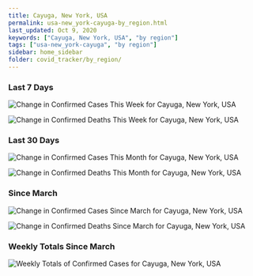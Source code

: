 ```yaml
---
title: Cayuga, New York, USA
permalink: usa-new_york-cayuga-by_region.html
last_updated: Oct 9, 2020
keywords: ["Cayuga, New York, USA", "by region"]
tags: ["usa-new_york-cayuga", "by region"]
sidebar: home_sidebar
folder: covid_tracker/by_region/
---
```


<h3>Last 7 Days</h3>

![Change in Confirmed Cases This Week for Cayuga, New York, USA](images/graphs/usa-new_york-cayuga-delta_confirmed-7_days_graph.png)

![Change in Confirmed Deaths This Week for Cayuga, New York, USA](images/graphs/usa-new_york-cayuga-delta_deaths-7_days_graph.png)

<h3>Last 30 Days</h3>

![Change in Confirmed Cases This Month for Cayuga, New York, USA](images/graphs/usa-new_york-cayuga-delta_confirmed-30_days_graph.png)

![Change in Confirmed Deaths This Month for Cayuga, New York, USA](images/graphs/usa-new_york-cayuga-delta_deaths-30_days_graph.png)

<h3>Since March</h3>

![Change in Confirmed Cases Since March for Cayuga, New York, USA](images/graphs/usa-new_york-cayuga-delta_confirmed-since_march_graph.png)

![Change in Confirmed Deaths Since March for Cayuga, New York, USA](images/graphs/usa-new_york-cayuga-delta_deaths-since_march_graph.png)

<h3>Weekly Totals Since March</h3>

![Weekly Totals of Confirmed Cases for Cayuga, New York, USA](images/graphs/usa-new_york-cayuga-weekly_totals_graph.png)
